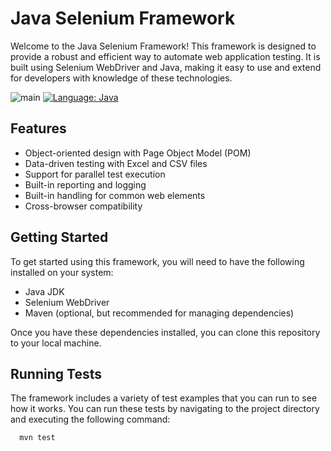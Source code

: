 # Java Selenium Framework 
Welcome to the Java Selenium Framework! This framework is designed to provide a robust and efficient way to automate web application testing. It is built using Selenium WebDriver and Java, making it easy to use and extend for developers with knowledge of these technologies.

![main](https://github.com/hardikptl/Gmail_Action/blob/main/.github/workflows/main.yml/badge.svg)
[![Language: Java](https://img.shields.io/badge/Language-Java-orange.svg)](https://github.com/harshiyo/Java_Selenium_Framework)

## Features
- Object-oriented design with Page Object Model (POM)
- Data-driven testing with Excel and CSV files
- Support for parallel test execution
- Built-in reporting and logging
- Built-in handling for common web elements
- Cross-browser compatibility

## Getting Started
To get started using this framework, you will need to have the following installed on your system:
- Java JDK
- Selenium WebDriver
- Maven (optional, but recommended for managing dependencies)

Once you have these dependencies installed, you can clone this repository to your local machine.

## Running Tests
The framework includes a variety of test examples that you can run to see how it works. You can run these tests by navigating to the project directory and executing the following command:

```bash
  mvn test
```
